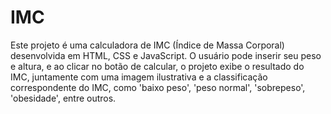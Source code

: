 # IMC
Este projeto é uma calculadora de IMC (Índice de Massa Corporal) desenvolvida em HTML, CSS e JavaScript. O usuário pode inserir seu peso e altura, e ao clicar no botão de calcular, o projeto exibe o resultado do IMC, juntamente com uma imagem ilustrativa e a classificação correspondente do IMC, como 'baixo peso', 'peso normal', 'sobrepeso', 'obesidade', entre outros.
